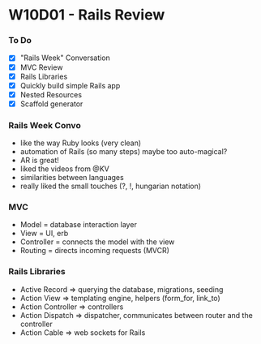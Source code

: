 # W10D01 - Rails Review

### To Do
- [x] "Rails Week" Conversation
- [x] MVC Review
- [x] Rails Libraries
- [x] Quickly build simple Rails app
- [x] Nested Resources
- [x] Scaffold generator

### Rails Week Convo
* like the way Ruby looks (very clean)
* automation of Rails (so many steps) maybe too auto-magical?
* AR is great!
* liked the videos from @KV
* similarities between languages
* really liked the small touches (?, !, hungarian notation)

### MVC
* Model = database interaction layer
* View = UI, erb
* Controller = connects the model with the view
* Routing = directs incoming requests (MVCR)

### Rails Libraries
* Active Record => querying the database, migrations, seeding
* Action View => templating engine, helpers (form_for, link_to)
* Action Controller => controllers
* Action Dispatch => dispatcher, communicates between router and the controller
* Action Cable => web sockets for Rails











